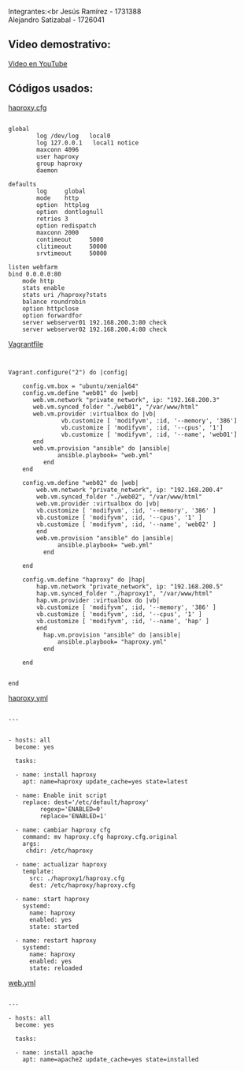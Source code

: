 Integrantes:<br
Jesús Ramírez - 1731388<br>
Alejandro Satizabal - 1726041<br>

## Video demostrativo:
<a href="https://www.youtube.com/watch?v=jiZksAmInKc">Video en YouTube</a>

## Códigos usados:
<a href="https://github.com/alejosatizabal/SistemasOperativos/tree/master/haproxy-ansible/haproxy1/">haproxy.cfg</a>
<pre><code>
global
        log /dev/log   local0
        log 127.0.0.1   local1 notice
        maxconn 4096
        user haproxy
        group haproxy
        daemon

defaults
        log     global
        mode    http
        option  httplog
        option  dontlognull
        retries 3
        option redispatch
        maxconn 2000
        contimeout     5000
        clitimeout     50000
        srvtimeout     50000

listen webfarm
bind 0.0.0.0:80
    mode http
    stats enable
    stats uri /haproxy?stats
    balance roundrobin
    option httpclose
    option forwardfor
    server webserver01 192.168.200.3:80 check
    server webserver02 192.168.200.4:80 check
</code></pre>

<a href="https://github.com/alejosatizabal/SistemasOperativos/blob/master/haproxy-ansible/Vagrantfile">Vagrantfile</a><br>
<pre><code>

Vagrant.configure("2") do |config|

    config.vm.box = "ubuntu/xenial64"
    config.vm.define "web01" do |web|
       web.vm.network "private_network", ip: "192.168.200.3"
       web.vm.synced_folder "./web01", "/var/www/html"
       web.vm.provider :virtualbox do |vb|
               vb.customize [ 'modifyvm', :id, '--memory', '386']
               vb.customize [ 'modifyvm', :id, '--cpus', '1']
               vb.customize [ 'modifyvm', :id, '--name', 'web01']
       end
       web.vm.provision "ansible" do |ansible|
              ansible.playbook= "web.yml"
          end
    end
    
    config.vm.define "web02" do |web|
        web.vm.network "private_network", ip: "192.168.200.4"
        web.vm.synced_folder "./web02", "/var/www/html"
        web.vm.provider :virtualbox do |vb|
		vb.customize [ 'modifyvm', :id, '--memory', '386' ]
		vb.customize [ 'modifyvm', :id, '--cpus', '1' ]
		vb.customize [ 'modifyvm', :id, '--name', 'web02' ]
        end
        web.vm.provision "ansible" do |ansible|
              ansible.playbook= "web.yml"
          end
        
    end
    
    config.vm.define "haproxy" do |hap|
        hap.vm.network "private_network", ip: "192.168.200.5"
        hap.vm.synced_folder "./haproxy1", "/var/www/html"
        hap.vm.provider :virtualbox do |vb|
		vb.customize [ 'modifyvm', :id, '--memory', '386' ]
		vb.customize [ 'modifyvm', :id, '--cpus', '1' ]
		vb.customize [ 'modifyvm', :id, '--name', 'hap' ]
        end
          hap.vm.provision "ansible" do |ansible|
              ansible.playbook= "haproxy.yml"
          end

    end
  
  
end
</code></pre>

<a href="https://github.com/alejosatizabal/SistemasOperativos/blob/master/haproxy-ansible/haproxy.yml">haproxy.yml</a><br>
<pre><code>
---


- hosts: all
  become: yes   

  tasks:

  - name: install haproxy
    apt: name=haproxy update_cache=yes state=latest
    
  - name: Enable init script
    replace: dest='/etc/default/haproxy' 
         regexp='ENABLED=0'
         replace='ENABLED=1'   
         
  - name: cambiar haproxy cfg
    command: mv haproxy.cfg haproxy.cfg.original
    args:
     chdir: /etc/haproxy

  - name: actualizar haproxy
    template:
      src: ./haproxy1/haproxy.cfg
      dest: /etc/haproxy/haproxy.cfg
      
  - name: start haproxy
    systemd:
      name: haproxy
      enabled: yes
      state: started
      
  - name: restart haproxy
    systemd:
      name: haproxy
      enabled: yes
      state: reloaded
</code></pre>

<a href="https://github.com/alejosatizabal/SistemasOperativos/blob/master/haproxy-ansible/web.yml">web.yml</a><br>
<pre><code>
---

- hosts: all
  become: yes

  tasks:

  - name: install apache
    apt: name=apache2 update_cache=yes state=installed
</code></pre>
